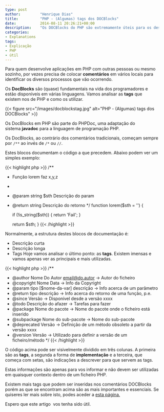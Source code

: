 ```yaml
---
type: post
author:         "Henrique Dias"
title:          "PHP - (Algumas) tags dos DOCBlocks"
date:           2014-08-11 20:26:21+00:00
description:    "Os DOCBlocks do PHP são extremamente úteis para os desenvolvedores que desejam partilhar o código. Venha conhecer as tags mais utilizadas."
categories:
- Explanations
tags:
- Explicação
- PHP
- útil
---
```


Para quem desenvolve aplicações em PHP com outras pessoas ou mesmo sozinho, por vezes precisa de colocar **comentários** em vários locais para identificar os diversos processos que vão ocorrendo.

Os **DocBlocks** são (quase) fundamentais na vida dos programadores e estão disponíveis em várias linguagens. Vamos analisar as **tags** que existem nos de PHP e como os utilizar.

{{< figure src="/images/docblockstag.jpg" alt="PHP - (Algumas) tags dos DOCBlocks" >}}

Os DocBlocks em PHP são parte do PHPDoc, uma adaptação do sistema **javadoc** para a linguagem de programação PHP.

Os DocBlocks, ao contrário dos comentários tradicionais, começam sempre por ```/**``` ao invés de ```/*``` ou ```//```.

Estes blocos documentam o código a que precedem. Abaixo podem ver um simples exemplo:

{{< highlight php  >}}
/**
 * Função lorem faz x,y,z
 *
 * @param    string $sth    Descrição do param
 * @return    string        Descrição do retorno
 */
function lorem($sth = '') {

    if (!is_string($sth)) {
        return 'Fail';
    }

    return $sth;
}
{{< /highlight >}}

Normalmente, a estrutura destes blocos de documentação é:

  * Descrição curta
  * Descrição longa
  * Tags
Hoje vamos analisar o último ponto: as **tags**. Existem imensas e vamos apenas ver as principais e mais utilizadas.

{{< highlight php  >}}
/**
 * @author        Nome Do Autor <email@do.autor>    -> Autor do ficheiro
 * @copyright     Nome Data                         -> Info da Copyright
 * @param         tipo [$nome-da-var] descrição     -> Info acerca de um parâmetro
 * @return        tipo descrição                    -> Info acerca do retorno de uma função, p.e.
 * @since         Versão                            -> Disponível desde a versão xxxx
 * @todo          Descrição do afazer               -> Tarefas para fazer
 * @package       Nome do pacote                    -> Nome do pacote onde o ficheiro está inserido
 * @subpackage    Nome do sub-pacote                -> Nome do sub-pacote
 * @deprecated    Versão                            -> Definição de um método obsoleto a partir da versão xxxx
 * @version       Versão                            -> Utilizado para definir a versão de um ficheiro/método
 */
 {{< /highlight >}}

O código acima pode ser visivelmente dividido em três colunas. A primeira são as **tags**, a segunda a forma de **implementação** e a terceira, que começa com setas, são indicações a descrever para que servem as tags.

Estas informações são apenas para vos informar e não devem ser utilizadas em quaisquer contexto dentro de um ficheiro PHP.

Existem mais tags que podem ser inseridas nos comentários DOCBlocks porém as que se encontram acima são as mais importantes e essenciais. Se quiseres ler mais sobre isto, podes aceder a [esta página.](http://manual.phpdoc.org/HTMLSmartyConverter/PHP/phpDocumentor/tutorial_tags.pkg.html)

Espero que este artigo  vos tenha sido útil.
